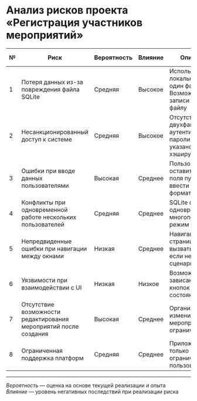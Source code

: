 ﻿
# Анализ рисков проекта «Регистрация участников мероприятий»

| №  | Риск                                  | Вероятность | Влияние   | Описание риска                                                                                      | Меры по снижению риска                                                  |
|-----|--------------------------------------|-------------|-----------|---------------------------------------------------------------------------------------------------|------------------------------------------------------------------------|
| 1   | Потеря данных из-за повреждения файла SQLite | Средняя     | Высокое   | Используется локальная база SQLite, один файл на диск. Возможен сбой при записи или доступе к файлу | Регулярное автоматическое резервное копирование файла БД              |
| 2   | Несанкционированный доступ к системе | Средняя     | Высокое   | Отсутствует двухфакторная аутентификация, пароли хранятся (не указано, что хэшируются)             | Использовать хэширование паролей, реализовать ограничения доступа по ролям, добавить 2FA |
| 3   | Ошибки при вводе данных пользователями | Высокая     | Среднее   | Пользователь может оставить обязательные поля пустыми, либо ввести неверный формат даты           | Валидация вводимых данных, контроль формата даты, сообщения об ошибках  |
| 4   | Конфликты при одновременной работе нескольких пользователей | Средняя | Среднее | SQLite ограничен при одновременной записи; многопользовательский режим не реализован               | Перейти на клиент-серверную БД для мультипользовательской работы       |
| 5   | Непредвиденные ошибки при навигации между окнами | Низкая      | Среднее   | Навигация между страницами может вызвать исключения, если не обработаны все сценарии               | Обработка исключений и тестирование переходов                          |
| 6   | Уязвимости при взаимодействии с UI   | Низкая      | Низкое    | Возможны ошибки или зависания при нажатии кнопок без проверки состояния                           | Проверка состояния элементов UI перед действиями                       |
| 7   | Отсутствие возможности редактирования мероприятий после создания | Высокая     | Среднее   | Организатор не может изменить данные мероприятия, что ограничивает гибкость                       | В будущем добавить возможность редактирования с проверкой прав        |
| 8   | Ограниченная поддержка платформ       | Средняя     | Среднее   | Приложение работает только на Windows, что ограничивает пользователей                            | Разработка кроссплатформенной версии или веб-аналога                   |

---

*Вероятность* — оценка на основе текущей реализации и опыта  
*Влияние* — уровень негативных последствий при реализации риска  


